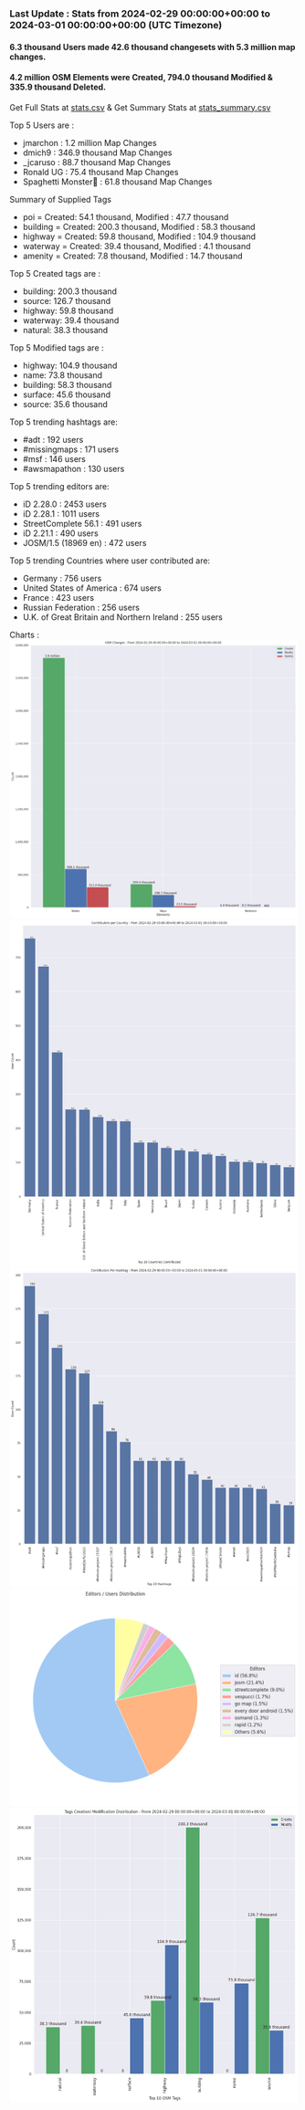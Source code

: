 ### Last Update : Stats from 2024-02-29 00:00:00+00:00 to 2024-03-01 00:00:00+00:00 (UTC Timezone)

#### 6.3 thousand Users made 42.6 thousand changesets with 5.3 million map changes.
#### 4.2 million OSM Elements were Created, 794.0 thousand Modified & 335.9 thousand Deleted.
Get Full Stats at [stats.csv](/stats/Global/Daily/stats.csv)
 & Get Summary Stats at [stats_summary.csv](/stats/Global/Daily/stats_summary.csv)

Top 5 Users are : 
- jmarchon : 1.2 million Map Changes
- dmich9 : 346.9 thousand Map Changes
- _jcaruso : 88.7 thousand Map Changes
- Ronald UG : 75.4 thousand Map Changes
- Spaghetti Monster🍝 : 61.8 thousand Map Changes

Summary of Supplied Tags
- poi = Created: 54.1 thousand, Modified : 47.7 thousand
- building = Created: 200.3 thousand, Modified : 58.3 thousand
- highway = Created: 59.8 thousand, Modified : 104.9 thousand
- waterway = Created: 39.4 thousand, Modified : 4.1 thousand
- amenity = Created: 7.8 thousand, Modified : 14.7 thousand


Top 5 Created tags are :
- building: 200.3 thousand
- source: 126.7 thousand
- highway: 59.8 thousand
- waterway: 39.4 thousand
- natural: 38.3 thousand


Top 5 Modified tags are :
- highway: 104.9 thousand
- name: 73.8 thousand
- building: 58.3 thousand
- surface: 45.6 thousand
- source: 35.6 thousand


Top 5 trending hashtags are:
- #adt : 192 users
- #missingmaps : 171 users
- #msf : 146 users
- #awsmapathon : 130 users


Top 5 trending editors are:
- iD 2.28.0 : 2453 users
- iD 2.28.1 : 1011 users
- StreetComplete 56.1 : 491 users
- iD 2.21.1 : 490 users
- JOSM/1.5 (18969 en) : 472 users


Top 5 trending Countries where user contributed are:
- Germany : 756 users
- United States of America : 674 users
- France : 423 users
- Russian Federation : 256 users
- U.K. of Great Britain and Northern Ireland : 255 users


 Charts : 
![Alt text](./stats_osm_changes.png) 
![Alt text](./stats_users_per_country.png) 
![Alt text](./stats_users_per_hashtag.png) 
![Alt text](./stats_editors_pie_chart.png) 
![Alt text](./stats_tags.png) 
